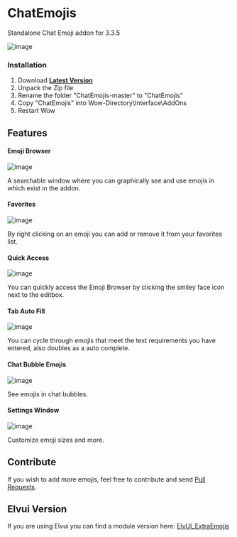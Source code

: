 # ChatEmojis
Standalone Chat Emoji addon for 3.3.5

![image](https://github.com/user-attachments/assets/0a6eb773-1e03-4024-ab45-d8955a82c135)

### Installation
1. Download **[Latest Version](https://github.com/Bennylavaa/ChatEmojis/archive/master.zip)**
2. Unpack the Zip file
3. Rename the folder "ChatEmojis-master" to "ChatEmojis"
4. Copy "ChatEmojis" into Wow-Directory\Interface\AddOns
5. Restart Wow

## Features

#### Emoji Browser

![image](https://github.com/user-attachments/assets/29953cdc-c216-4489-b354-a85f536f6221)

A searchable window where you can graphically see and use emojis in which exist in the addon. 

#### Favorites

![image](https://github.com/user-attachments/assets/554dbeda-d7ab-4986-821c-e42a1b6858e7)

By right clicking on an emoji you can add or remove it from your favorites list. 

#### Quick Access

![image](https://github.com/user-attachments/assets/ff4e761a-150d-41ac-abf2-34754f3e312d)

You can quickly access the Emoji Browser by clicking the smiley face icon next to the editbox.

#### Tab Auto Fill

![image](https://github.com/user-attachments/assets/9d1dd59a-b1d0-4acc-978f-b6d37174cbf7)

You can cycle through emojis that meet the text requirements you have entered, also doubles as a auto complete. 

#### Chat Bubble Emojis

![image](https://github.com/user-attachments/assets/c9c0fad6-068d-4d53-a2c3-7cf30b445f6c)

See emojis in chat bubbles. 

#### Settings Window

![image](https://github.com/user-attachments/assets/20faa6f6-0be3-46a0-b8eb-157e1aad0fd0)

Customize emoji sizes and more. 

## Contribute

If you wish to add more emojis, feel free to contribute and send [Pull Requests](https://github.com/Bennylavaa/ChatEmojis/pulls).

## Elvui Version

If you are using Elvui you can find a module version here: [ElvUI_ExtraEmojis](https://github.com/Bennylavaa/ElvUI_ExtraEmojis)
